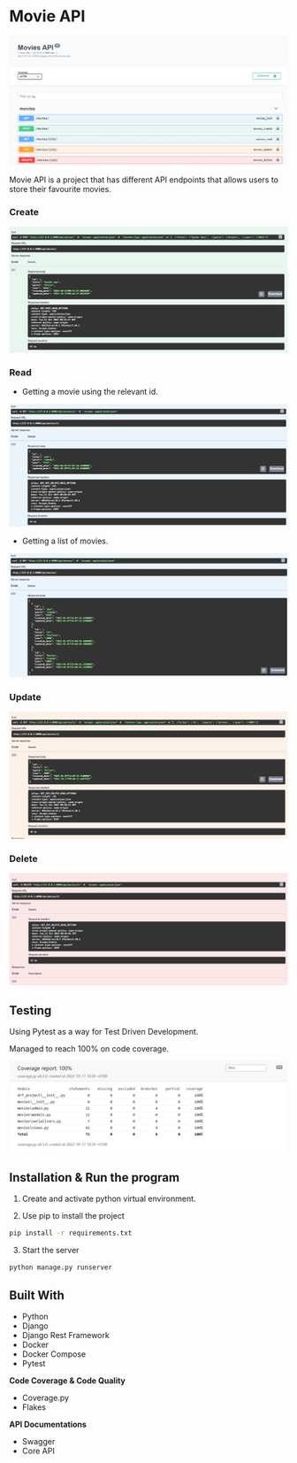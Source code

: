 # Movie API 

![movies_api](images/movies_api.jpg)


Movie API is a project that has different API endpoints that allows users to store their favourite movies.

### Create 

![Post](images/post.jpg)

### Read

- Getting a movie using the relevant id.

![get](images/Get.jpg)

- Getting a list of movies.

![get_movie](images/GetList.jpg)

### Update

![put](images/Put.jpg)

### Delete

![Delete](images/Delete.jpg)

## Testing 


Using Pytest as a way for Test Driven Development. 

Managed to reach 100% on code coverage.

![cov](images/coverage.jpg)

## Installation & Run the program


1. Create and activate python virtual environment. 

2. Use pip to install the project

```bash
pip install -r requirements.txt
```

3. Start the server
```bash
python manage.py runserver
```

## Built With

- Python
- Django
- Django Rest Framework
- Docker
- Docker Compose
- Pytest

**Code Coverage & Code Quality**

- Coverage.py 
- Flakes

**API Documentations**

- Swagger
- Core API
